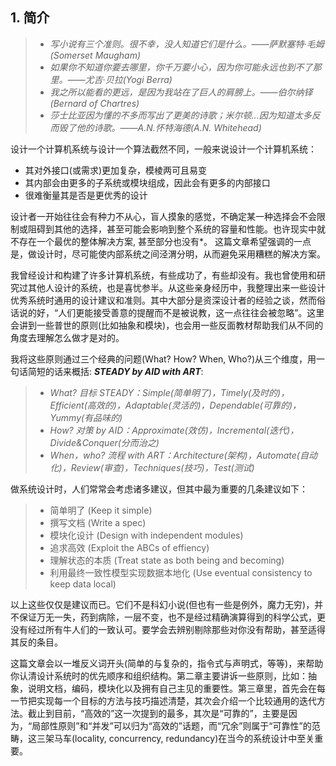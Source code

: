 ## 1. 简介  

> 
> - *写小说有三个准则。很不幸，没人知道它们是什么。——萨默塞特·毛姆(Somerset Maugham)*  
> - *如果你不知道你要去哪里，你千万要小心，因为你可能永远也到不了那里。——尤吉·贝拉(Yogi Berra)*  
> - *我之所以能看的更远，是因为我站在了巨人的肩膀上。——伯尔纳铎(Bernard of Chartres)*  
> - *莎士比亚因为懂的不多而写出了更美的诗歌；米尔顿...因为知道太多反而毁了他的诗歌。——A.N.怀特海德(A.N. Whitehead)*    
>  

设计一个计算机系统与设计一个算法截然不同，一般来说设计一个计算机系统： 
- 其对外接口(或需求)更加复杂，模棱两可且易变  
- 其内部会由更多的子系统或模块组成，因此会有更多的内部接口  
- 很难衡量其是否是更优秀的设计  

设计者一开始往往会有种力不从心，盲人摸象的感觉，不确定某一种选择会不会限制或阻碍到其他的选择，甚至可能会影响到整个系统的容量和性能。也许现实中就不存在一个最优的整体解决方案, 甚至部分也没有*。 这篇文章希望强调的一点是，做设计时，尽可能使内部系统之间泾渭分明，从而避免采用糟糕的解决方案。 

我曾经设计和构建了许多计算机系统，有些成功了，有些却没有。我也曾使用和研究过其他人设计的系统，也是喜忧参半。从这些亲身经历中，我整理出来一些设计优秀系统时通用的设计建议和准则。其中大部分是资深设计者的经验之谈，然而俗话说的好，“人们更能接受善意的提醒而不是被说教，这一点往往会被忽略”。这里会讲到一些普世的原则(比如抽象和模块)，也会用一些反面教材帮助我们从不同的角度去理解怎么做才是对的。

我将这些原则通过三个经典的问题(What? How? When, Who?)从三个维度，用一句话简短的话来概括: __*STEADY by AID with ART*__:
> 
> - *What? 目标 STEADY：Simple(简单明了)，Timely(及时的)，Efficient(高效的)，Adaptable(灵活的)，Dependable(可靠的)，Yummy(有品味的)*  
> - *How? 对策 by AID：Approximate(效仿)，Incremental(迭代)，Divide&Conquer(分而治之)*  
> - *When，who? 流程 with ART：Architecture(架构)，Automate(自动化)，Review(审查)，Techniques(技巧)，Test(测试)*     
>  

做系统设计时，人们常常会考虑诸多建议，但其中最为重要的几条建议如下：
> - 简单明了 (Keep it simple)
> - 撰写文档 (Write a spec)
> - 模块化设计 (Design with independent modules)
> - 追求高效 (Exploit the ABCs of effiency)
> - 理解状态的本质 (Treat state as both being and becoming)
> - 利用最终一致性模型实现数据本地化 (Use eventual consistency to keep data local)

以上这些仅仅是建议而已。它们不是科幻小说(但也有一些是例外，魔力无穷)，并不保证万无一失，药到病除，一层不变，也不是经过精确演算得到的科学公式，更没有经过所有牛人们的一致认可。要学会去辨别剔除那些对你没有帮助，甚至适得其反的条目。

这篇文章会以一堆反义词开头(简单的与复杂的，指令式与声明式，等等)，来帮助你认清设计系统时的优先顺序和组织结构。第二章主要讲诉一些原则，比如：抽象，说明文档，编码，模块化以及拥有自己主见的重要性。第三章里，首先会在每一节把实现每一个目标的方法与技巧描述清楚，其次会介绍一个比较通用的迭代方法。截止到目前，“高效的”这一次提到的最多，其次是“可靠的”，主要是因为，“局部性原则”和“并发”可以归为“高效的”话题，而“冗余”则属于“可靠性”的范畴，这三架马车(locality, concurrency, redundancy)在当今的系统设计中至关重要。